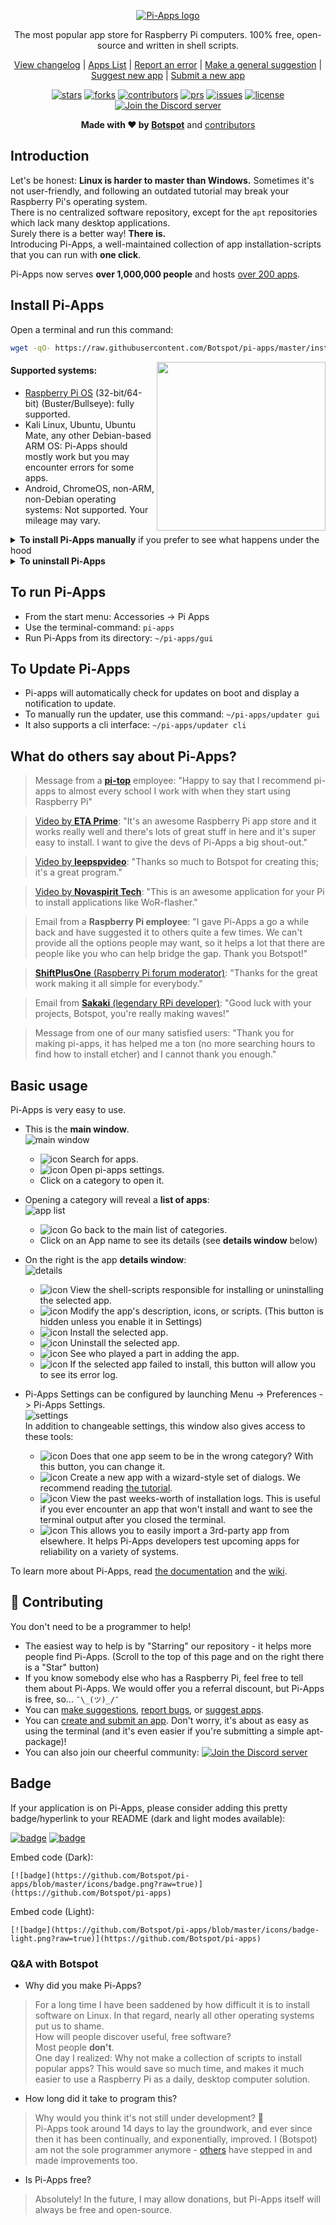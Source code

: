 <p align="center">
    <a href="https://pi-apps.io">
        <img src="https://github.com/Botspot/pi-apps/blob/master/icons/proglogo.png?raw=true" alt="Pi-Apps logo">
    </a>
</p>
<p align="center">The most popular app store for Raspberry Pi computers. 100% free, open-source and written in shell scripts.
<p align="center">
  <a href="https://github.com/Botspot/pi-apps/blob/master/CHANGELOG.md">
    View changelog</a>
  |
  <a href="https://github.com/Botspot/pi-apps/wiki/Apps-List">
    Apps List</a>
  |
  <a href="https://github.com/Botspot/pi-apps/issues/new?template=bug-report.yml">
    Report an error</a>
  |
  <a href="https://github.com/Botspot/pi-apps/issues/new?template=suggestion.yml">
    Make a general suggestion</a>
  |
  <a href="https://github.com/Botspot/pi-apps/issues/new?assignees=&labels=App+Request&template=app-suggestion.yml&title=EDIT+ME+Include+the+app+name">
    Suggest new app</a>
  |
  <a href="https://github.com/Botspot/pi-apps/issues/new?assignees=&labels=App+Request%2CZip%2FPR+included&template=app-submission.yml&title=EDIT+ME+Include+the+app+name+and+if+it+is+a+Package+app+or+an+Install+based+App">
    Submit a new app</a>

<p align="center">
    <a href="https://github.com/Botspot/pi-apps/stargazers"><img src="https://img.shields.io/github/stars/Botspot/pi-apps" alt="stars"></a>
    <a href="https://github.com/Botspot/pi-apps/network/members"><img src="https://img.shields.io/github/forks/Botspot/pi-apps" alt="forks"></a>
    <a href="https://github.com/Botspot/pi-apps/graphs/contributors"><img src="https://img.shields.io/github/contributors/Botspot/pi-apps" alt="contributors"></a>
    <a href="https://github.com/Botspot/pi-apps/pulls"><img src="https://img.shields.io/github/issues-pr/Botspot/pi-apps" alt="prs"></a>
    <a href="https://github.com/Botspot/pi-apps/issues"><img src="https://img.shields.io/github/issues/Botspot/pi-apps" alt="issues"></a>
    <a href="https://github.com/Botspot/pi-apps/blob/master/COPYING"><img src="https://img.shields.io/github/license/Botspot/pi-apps" alt="license"></a>
    <a href="https://discord.gg/RXSTvaUvuu"><img src="https://img.shields.io/discord/770629697909424159.svg?color=7289da&label=Discord%20server&logo=discord" alt="Join the Discord server"></a>

<p align="center"><strong>Made with &#10084; by <a href="https://github.com/Botspot">Botspot</a></strong> and <a href="https://github.com/Botspot/pi-apps/graphs/contributors">contributors</a>

## Introduction
Let's be honest: **Linux is harder to master than Windows.** Sometimes it's not user-friendly, and following an outdated tutorial may break your Raspberry Pi's operating system.  
There is no centralized software repository, except for the `apt` repositories which lack many desktop applications.  
Surely there is a better way! **There is.**  
Introducing Pi-Apps, a well-maintained collection of app installation-scripts that you can run with **one click**.  

Pi-Apps now serves **over 1,000,000 people** and hosts [over 200 apps](https://github.com/Botspot/pi-apps/wiki/Apps-List).

## Install Pi-Apps
Open a terminal and run this command:
```bash
wget -qO- https://raw.githubusercontent.com/Botspot/pi-apps/master/install | bash
```
<img src="icons/screenshots/main%20window.png?raw=true" align="right" height="270px"/>

#### Supported systems:

- [Raspberry Pi OS](https://www.raspberrypi.com/software/operating-systems/) (32-bit/64-bit) (Buster/Bullseye): fully supported.
- Kali Linux, Ubuntu, Ubuntu Mate, any other Debian-based ARM OS: Pi-Apps should mostly work but you may encounter errors for some apps.
- Android, ChromeOS, non-ARM, non-Debian operating systems: Not supported. Your mileage may vary.

<details>
<summary><b>To install Pi-Apps manually</b> if you prefer to see what happens under the hood</summary>
 
```
git clone https://github.com/Botspot/pi-apps
~/pi-apps/install
```
</details>

<details>
<summary><b>To uninstall Pi-Apps</b></summary>
This will not uninstall any apps that you installed through Pi-Apps.

```
~/pi-apps/uninstall
```
</details>

## To run Pi-Apps
- From the start menu: Accessories -> Pi Apps
- Use the terminal-command: `pi-apps`
- Run Pi-Apps from its directory: `~/pi-apps/gui`

## To Update Pi-Apps
- Pi-apps will automatically check for updates on boot and display a notification to update.
- To manually run the updater, use this command: `~/pi-apps/updater gui`
- It also supports a cli interface: `~/pi-apps/updater cli`

## What do others say about Pi-Apps?
> Message from a **[pi-top](https://pi-top.com)** employee: "Happy to say that I recommend pi-apps to almost every school I work with when they start using Raspberry Pi"

> [Video by **ETA Prime**](https://www.youtube.com/watch?v=oqNWJ52DLes): "It's an awesome Raspberry Pi app store and it works really well and there's lots of great stuff in here and it's super easy to install. I want to give the devs of Pi-Apps a big shout-out."

> [Video by **leepspvideo**](https://www.youtube.com/watch?v=zxyWQ3FV98I): "Thanks so much to Botspot for creating this; it's a great program."

> [Video by **Novaspirit Tech**](https://youtu.be/9dO448vYv18?t=164): "This is an awesome application for your Pi to install applications like WoR-flasher."

> Email from a **Raspberry Pi employee**: "I gave Pi-Apps a go a while back and have suggested it to others quite a few times.
> We can't provide all the options people may want, so it helps a lot that there are people like you who can help bridge the gap. Thank you Botspot!"

> [**ShiftPlusOne** (Raspberry Pi forum moderator)](https://www.raspberrypi.org/forums/viewtopic.php?f=63&t=290329&p=1755860#p1755857): "Thanks for the great work making it all simple for everybody."

> Email from [**Sakaki** (legendary RPi developer)](https://github.com/sakaki-): "Good luck with your projects, Botspot, you're really making waves!"

> Message from one of our many satisfied users: "Thank you for making pi-apps, it has helped me a ton (no more searching hours to find how to install etcher) and I cannot thank you enough."

## Basic usage
Pi-Apps is very easy to use.  
- This is the **main window**.  
![main window](icons/screenshots/main%20window.png?raw=true)  
  - ![icon](icons/screenshots/buttons/search.png?raw=true) Search for apps.
  - ![icon](icons/screenshots/buttons/settings.png?raw=true) Open pi-apps settings.
  - Click on a category to open it.
    
- Opening a category will reveal a **list of apps**:  
![app list](icons/screenshots/app%20list.png?raw=true)  
  - ![icon](icons/screenshots/buttons/back2.png?raw=true) Go back to the main list of categories.
  - Click on an App name to see its details (see **details window** below)

- On the right is the app **details window**:  
![details](icons/screenshots/details%20window.png?raw=true)  
  - ![icon](icons/screenshots/buttons/scripts.png?raw=true) View the shell-scripts responsible for installing or uninstalling the selected app.
  - ![icon](icons/screenshots/buttons/edit.png?raw=true) Modify the app's description, icons, or scripts. (This button is hidden unless you enable it in Settings)
  - ![icon](icons/screenshots/buttons/install.png?raw=true) Install the selected app.
  - ![icon](icons/screenshots/buttons/uninstall.png?raw=true) Uninstall the selected app.
  - ![icon](icons/screenshots/buttons/credits.png?raw=true) See who played a part in adding the app.
  - ![icon](icons/screenshots/buttons/errors.png?raw=true) If the selected app failed to install, this button will allow you to see its error log.
    
- Pi-Apps Settings can be configured by launching Menu -> Preferences -> Pi-Apps Settings.  
![settings](icons/screenshots/settings.png?raw=true)  
In addition to changeable settings, this window also gives access to these tools:
  - ![icon](icons/screenshots/buttons/categories.png?raw=true) Does that one app seem to be in the wrong category? With this button, you can change it.
  - ![icon](icons/screenshots/buttons/new%20app.png?raw=true) Create a new app with a wizard-style set of dialogs. We recommend reading [the tutorial](https://github.com/Botspot/pi-apps/wiki/Creating-an-app).
  - ![icon](icons/screenshots/buttons/log%20files.png?raw=true) View the past weeks-worth of installation logs. This is useful if you ever encounter an app that won't install and want to see the terminal output after you closed the terminal.
  - ![icon](icons/screenshots/buttons/import%20app.png?raw=true) This allows you to easily import a 3rd-party app from elsewhere. It helps Pi-Apps developers test upcoming apps for reliability on a variety of systems.

To learn more about Pi-Apps, read [the documentation](https://github.com/Botspot/pi-apps/blob/master/DOCUMENTATION.md) and the [wiki](https://github.com/Botspot/pi-apps/wiki).

## :raised_hands: Contributing
You don't need to be a programmer to help!  
- The easiest way to help is by "Starring" our repository - it helps more people find Pi-Apps. (Scroll to the top of this page and on the right there is a "Star" button)
- If you know somebody else who has a Raspberry Pi, feel free to tell them about Pi-Apps. We would offer you a referral discount, but Pi-Apps is free, so... `¯\_(ツ)_/¯`
- You can [make suggestions](https://github.com/Botspot/pi-apps/issues/new?template=suggestion.yml), [report bugs](https://github.com/Botspot/pi-apps/issues/new?template=bug-report.yml), or [suggest apps](https://github.com/Botspot/pi-apps/issues/new?template=app-suggestion.yml).
- You can [create and submit an app](https://github.com/Botspot/pi-apps/wiki/Creating-an-app). Don't worry, it's about as easy as using the terminal (and it's even easier if you're submitting a simple apt-package)!
- You can also join our cheerful community: <a href="https://discord.gg/RXSTvaUvuu"><img src="https://img.shields.io/discord/770629697909424159.svg?color=7289da&label=Discord%20server&logo=discord" alt="Join the Discord server"></a>

## Badge
If your application is on Pi-Apps, please consider adding this pretty badge/hyperlink to your README (dark and light modes available):  

[![badge](https://github.com/Botspot/pi-apps/blob/master/icons/badge.png?raw=true)](https://github.com/Botspot/pi-apps)  [![badge](https://github.com/Botspot/pi-apps/blob/master/icons/badge-light.png?raw=true)](https://github.com/Botspot/pi-apps)

Embed code (Dark):  
```
[![badge](https://github.com/Botspot/pi-apps/blob/master/icons/badge.png?raw=true)](https://github.com/Botspot/pi-apps)
```
Embed code (Light):  
```
[![badge](https://github.com/Botspot/pi-apps/blob/master/icons/badge-light.png?raw=true)](https://github.com/Botspot/pi-apps)
```

### Q&A with Botspot
 - Why did you make Pi-Apps?  
> For a long time I have been saddened by how difficult it is to install software on Linux. In that regard, nearly all other operating systems put us to shame.  
> How will people discover useful, free software?  
> Most people **don't**.  
> One day I realized: Why not make a collection of scripts to install popular apps? This would save so much time, and makes it much easier to use a Raspberry Pi as a daily, desktop computer solution.  

 - How long did it take to program this?  
> Why would you think it's not still under development? 🤪  
> Pi-Apps took around 14 days to lay the groundwork, and ever since then it has been continually, and exponentially, improved. I (Botspot) am not the sole programmer anymore - [others](https://github.com/Botspot/pi-apps/graphs/contributors) have stepped in and made improvements too.

 - Is Pi-Apps free?
> Absolutely! In the future, I may allow donations, but Pi-Apps itself will always be free and open-source.
